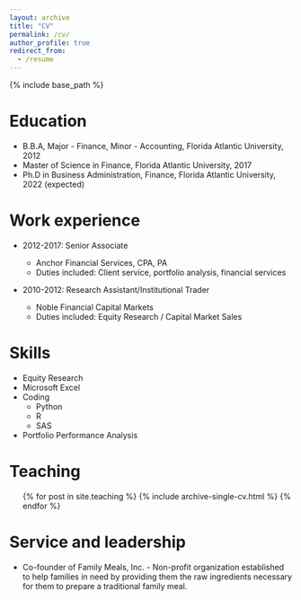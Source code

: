 ```yaml
---
layout: archive
title: "CV"
permalink: /cv/
author_profile: true
redirect_from:
  - /resume
---
```


{% include base_path %}

Education
======
* B.B.A, Major - Finance, Minor - Accounting, Florida Atlantic University, 2012
* Master of Science in Finance, Florida Atlantic University, 2017
* Ph.D in Business Administration, Finance, Florida Atlantic University, 2022 (expected)

Work experience
======
* 2012-2017: Senior Associate
  * Anchor Financial Services, CPA, PA
  * Duties included: Client service, portfolio analysis, financial services
  
* 2010-2012: Research Assistant/Institutional Trader
  * Noble Financial Capital Markets
  * Duties included: Equity Research / Capital Market Sales
    
Skills
======
* Equity Research
* Microsoft Excel
* Coding
  * Python
  * R
  * SAS
* Portfolio Performance Analysis
<!--
Publications
======
  <ul>{% for post in site.publications %}
    {% include archive-single-cv.html %}
  {% endfor %}</ul>
-->
<!--
Talks
======
  <ul>{% for post in site.talks %}
    {% include archive-single-talk-cv.html %}
  {% endfor %}</ul>
-->
Teaching
======
  <ul>{% for post in site.teaching %}
    {% include archive-single-cv.html %}
  {% endfor %}</ul>
  
Service and leadership
======
* Co-founder of Family Meals, Inc. - Non-profit organization established to help families in need by providing them the raw ingredients necessary for them to prepare a traditional family meal.
